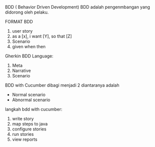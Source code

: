 
BDD ( Behavior Driven Development)
	BDD adalah pengenmbangan yang didorong oleh pelaku.

FORMAT BDD 
1. user story
2. as a [x], i want [Y], so that [Z]
3. Scenario
4. given when then

Gherkin BDD Language:
1. Meta 
2. Narrative 
3. Scenario 

BDD with Cucumber dibagi menjadi 2 diantaranya adalah 
 - Normal scenario
 - Abnormal scenario

 langkah bdd with cucumber:
 1. write story
 2. map steps to java
 3. configure stories
 4. run stories
 5. view reports